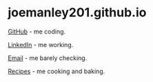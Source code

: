# joemanley201.github.io

[GitHub](https://github.com/joemanley201) - me coding.

[LinkedIn](https://www.linkedin.com/in/joemanley201/) - me working.

[Email](mailto:joemanley201@gmail.com) - me barely checking.

[Recipes](recipes/index.md) - me cooking and baking.